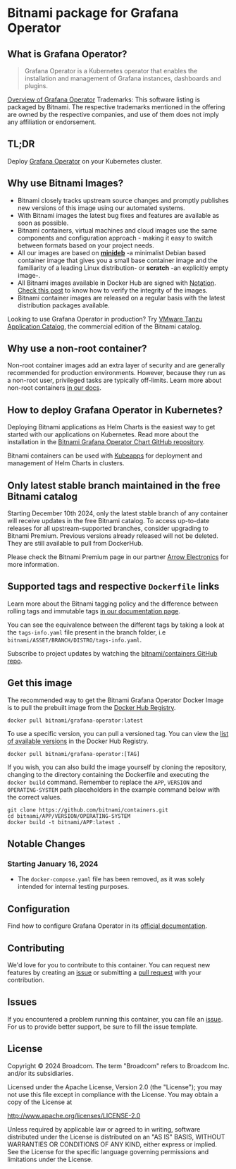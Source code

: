 # Bitnami package for Grafana Operator

## What is Grafana Operator?

> Grafana Operator is a Kubernetes operator that enables the installation and management of Grafana instances, dashboards and plugins.

[Overview of Grafana Operator](https://github.com/integr8ly/grafana-operator)
Trademarks: This software listing is packaged by Bitnami. The respective trademarks mentioned in the offering are owned by the respective companies, and use of them does not imply any affiliation or endorsement.

## TL;DR

Deploy [Grafana Operator](https://github.com/integr8ly/grafana-operator/tree/master/documentation) on your Kubernetes cluster.

## Why use Bitnami Images?

* Bitnami closely tracks upstream source changes and promptly publishes new versions of this image using our automated systems.
* With Bitnami images the latest bug fixes and features are available as soon as possible.
* Bitnami containers, virtual machines and cloud images use the same components and configuration approach - making it easy to switch between formats based on your project needs.
* All our images are based on [**minideb**](https://github.com/bitnami/minideb) -a minimalist Debian based container image that gives you a small base container image and the familiarity of a leading Linux distribution- or **scratch** -an explicitly empty image-.
* All Bitnami images available in Docker Hub are signed with [Notation](https://notaryproject.dev/). [Check this post](https://blog.bitnami.com/2024/03/bitnami-packaged-containers-and-helm.html) to know how to verify the integrity of the images.
* Bitnami container images are released on a regular basis with the latest distribution packages available.

Looking to use Grafana Operator in production? Try [VMware Tanzu Application Catalog](https://bitnami.com/enterprise), the commercial edition of the Bitnami catalog.

## Why use a non-root container?

Non-root container images add an extra layer of security and are generally recommended for production environments. However, because they run as a non-root user, privileged tasks are typically off-limits. Learn more about non-root containers [in our docs](https://techdocs.broadcom.com/us/en/vmware-tanzu/application-catalog/tanzu-application-catalog/services/tac-doc/apps-tutorials-work-with-non-root-containers-index.html).

## How to deploy Grafana Operator in Kubernetes?

Deploying Bitnami applications as Helm Charts is the easiest way to get started with our applications on Kubernetes. Read more about the installation in the [Bitnami Grafana Operator Chart GitHub repository](https://github.com/bitnami/charts/tree/master/bitnami/grafana-operator).

Bitnami containers can be used with [Kubeapps](https://kubeapps.dev/) for deployment and management of Helm Charts in clusters.

## Only latest stable branch maintained in the free Bitnami catalog

Starting December 10th 2024, only the latest stable branch of any container will receive updates in the free Bitnami catalog. To access up-to-date releases for all upstream-supported branches, consider upgrading to Bitnami Premium. Previous versions already released will not be deleted. They are still available to pull from DockerHub.

Please check the Bitnami Premium page in our partner [Arrow Electronics](https://www.arrow.com/globalecs/na/vendors/bitnami?utm_source=GitHub&utm_medium=containers) for more information.

## Supported tags and respective `Dockerfile` links

Learn more about the Bitnami tagging policy and the difference between rolling tags and immutable tags [in our documentation page](https://techdocs.broadcom.com/us/en/vmware-tanzu/application-catalog/tanzu-application-catalog/services/tac-doc/apps-tutorials-understand-rolling-tags-containers-index.html).

You can see the equivalence between the different tags by taking a look at the `tags-info.yaml` file present in the branch folder, i.e `bitnami/ASSET/BRANCH/DISTRO/tags-info.yaml`.

Subscribe to project updates by watching the [bitnami/containers GitHub repo](https://github.com/bitnami/containers).

## Get this image

The recommended way to get the Bitnami Grafana Operator Docker Image is to pull the prebuilt image from the [Docker Hub Registry](https://hub.docker.com/r/bitnami/grafana-operator).

```console
docker pull bitnami/grafana-operator:latest
```

To use a specific version, you can pull a versioned tag. You can view the [list of available versions](https://hub.docker.com/r/bitnami/grafana-operator/tags/) in the Docker Hub Registry.

```console
docker pull bitnami/grafana-operator:[TAG]
```

If you wish, you can also build the image yourself by cloning the repository, changing to the directory containing the Dockerfile and executing the `docker build` command. Remember to replace the `APP`, `VERSION` and `OPERATING-SYSTEM` path placeholders in the example command below with the correct values.

```console
git clone https://github.com/bitnami/containers.git
cd bitnami/APP/VERSION/OPERATING-SYSTEM
docker build -t bitnami/APP:latest .
```

## Notable Changes

### Starting January 16, 2024

* The `docker-compose.yaml` file has been removed, as it was solely intended for internal testing purposes.

## Configuration

Find how to configure Grafana Operator in its [official documentation](https://github.com/integr8ly/grafana-operator/tree/master/documentation).

## Contributing

We'd love for you to contribute to this container. You can request new features by creating an [issue](https://github.com/bitnami/containers/issues) or submitting a [pull request](https://github.com/bitnami/containers/pulls) with your contribution.

## Issues

If you encountered a problem running this container, you can file an [issue](https://github.com/bitnami/containers/issues/new/choose). For us to provide better support, be sure to fill the issue template.

## License

Copyright &copy; 2024 Broadcom. The term "Broadcom" refers to Broadcom Inc. and/or its subsidiaries.

Licensed under the Apache License, Version 2.0 (the "License");
you may not use this file except in compliance with the License.
You may obtain a copy of the License at

<http://www.apache.org/licenses/LICENSE-2.0>

Unless required by applicable law or agreed to in writing, software
distributed under the License is distributed on an "AS IS" BASIS,
WITHOUT WARRANTIES OR CONDITIONS OF ANY KIND, either express or implied.
See the License for the specific language governing permissions and
limitations under the License.
